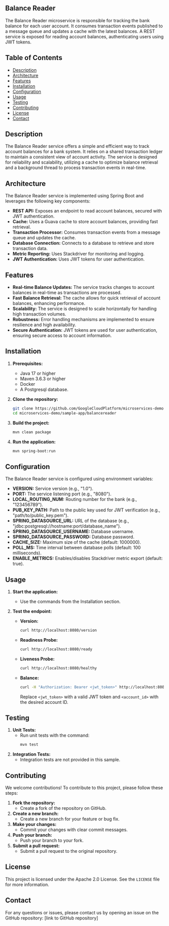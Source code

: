 ##  Balance Reader

The Balance Reader microservice is responsible for tracking the bank balance for each user account. It consumes transaction events published to a message queue and updates a cache with the latest balances.  A REST service is exposed for reading account balances, authenticating users using JWT tokens.  

## Table of Contents

- [Description](#description)
- [Architecture](#architecture)
- [Features](#features)
- [Installation](#installation)
- [Configuration](#configuration)
- [Usage](#usage)
- [Testing](#testing)
- [Contributing](#contributing)
- [License](#license)
- [Contact](#contact)


## Description

The Balance Reader service offers a simple and efficient way to track account balances for a bank system. It relies on a shared transaction ledger to maintain a consistent view of account activity. The service is designed for reliability and scalability, utilizing a cache to optimize balance retrieval and a background thread to process transaction events in real-time.

## Architecture

The Balance Reader service is implemented using Spring Boot and leverages the following key components:

- **REST API:** Exposes an endpoint to read account balances, secured with JWT authentication.
- **Cache:**  Uses a Guava cache to store account balances, providing fast retrieval.
- **Transaction Processor:** Consumes transaction events from a message queue and updates the cache. 
- **Database Connection:** Connects to a database to retrieve and store transaction data.
- **Metric Reporting:** Uses Stackdriver for monitoring and logging.
- **JWT Authentication:** Uses JWT tokens for user authentication.

## Features

- **Real-time Balance Updates:** The service tracks changes to account balances in real-time as transactions are processed.
- **Fast Balance Retrieval:** The cache allows for quick retrieval of account balances, enhancing performance.
- **Scalability:** The service is designed to scale horizontally for handling high transaction volumes.
- **Robustness:** Error handling mechanisms are implemented to ensure resilience and high availability.
- **Secure Authentication:** JWT tokens are used for user authentication, ensuring secure access to account information.

## Installation

1. **Prerequisites:**
   - Java 17 or higher
   - Maven 3.6.3 or higher
   - Docker
   -  A Postgresql database.

2. **Clone the repository:**

   ```bash
   git clone https://github.com/GoogleCloudPlatform/microservices-demo.git
   cd microservices-demo/sample-app/balancereader
   ```

3. **Build the project:**
   ```bash
   mvn clean package
   ```

4. **Run the application:**

   ```bash
   mvn spring-boot:run
   ```

## Configuration

The Balance Reader service is configured using environment variables:

- **VERSION:**  Service version (e.g., "1.0").
- **PORT:** The service listening port (e.g., "8080").
- **LOCAL_ROUTING_NUM:** Routing number for the bank (e.g., "123456789").
- **PUB_KEY_PATH:** Path to the public key used for JWT verification (e.g., "path/to/public_key.pem").
- **SPRING_DATASOURCE_URL:** URL of the database (e.g., "jdbc:postgresql://hostname:port/database_name").
- **SPRING_DATASOURCE_USERNAME:** Database username.
- **SPRING_DATASOURCE_PASSWORD:** Database password.
- **CACHE_SIZE:** Maximum size of the cache (default: 1000000).
- **POLL_MS:** Time interval between database polls (default: 100 milliseconds).
- **ENABLE_METRICS:** Enables/disables Stackdriver metric export (default: true).

## Usage

1. **Start the application:**
    - Use the commands from the Installation section.

2. **Test the endpoint:**

    - **Version:**
        ```bash
        curl http://localhost:8080/version
        ```
    - **Readiness Probe:**
        ```bash
        curl http://localhost:8080/ready
        ```
    - **Liveness Probe:**
        ```bash
        curl http://localhost:8080/healthy
        ```
    - **Balance:**
        ```bash
        curl -H "Authorization: Bearer <jwt_token>" http://localhost:8080/balances/<account_id>
        ``` 
       Replace `<jwt_token>` with a valid JWT token and `<account_id>` with the desired account ID.

## Testing

1. **Unit Tests:**
   - Run unit tests with the command:
     ```bash
     mvn test
     ```
2. **Integration Tests:**
   - Integration tests are not provided in this sample.

## Contributing

We welcome contributions! To contribute to this project, please follow these steps:

1. **Fork the repository:**
   - Create a fork of the repository on GitHub.
2. **Create a new branch:**
   - Create a new branch for your feature or bug fix.
3. **Make your changes:**
   - Commit your changes with clear commit messages.
4. **Push your branch:**
   - Push your branch to your fork.
5. **Submit a pull request:**
   - Submit a pull request to the original repository.

## License

This project is licensed under the Apache 2.0 License. See the `LICENSE` file for more information.

## Contact

For any questions or issues, please contact us by opening an issue on the GitHub repository: [link to GitHub repository]
